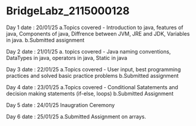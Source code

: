 # BridgeLabz_2115000128
Day 1
date : 20/01/25
a.Topics covered - Introduction to java, features of java, Components of java, Diffrence between JVM, JRE and JDK, Variables in java.
b.Submitted assignment 

Day 2
date : 21/01/25
a. topics covered - Java naming conventions, DataTypes in java, operators in java, Static in java

Day 3
date : 22/01/25
a.Topics covered - User input, best programming practices and solved basic practice problems
b.Submitted assignment

Day 4
date : 23/01/25
a.Topics covered - Conditional Satatements and decision making statements (if-else, loops)
b.Submitted Assignment

Day 5
date : 24/01/25
Inaugration Ceremony

Day 6
date : 25/01/25
a.Submitted Assignment on arrays.
